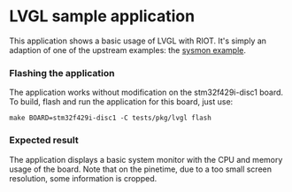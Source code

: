LVGL sample application
============================

This application shows a basic usage of LVGL with RIOT. It's simply an
adaption of one of the upstream examples: the
[sysmon example](https://github.com/lvgl/lv*apps/tree/master/src/lv*sysmon).

### Flashing the application

The application works without modification on the stm32f429i-disc1 board. To
build, flash and run the application for this board, just use:

```
make BOARD=stm32f429i-disc1 -C tests/pkg/lvgl flash
```

### Expected result

The application displays a basic system monitor with the CPU and memory
usage of the board.
Note that on the pinetime, due to a too small screen resolution, some
information is cropped.

